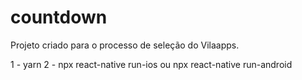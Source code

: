 # countdown

Projeto criado para o processo de seleção do Vilaapps.

1 - yarn
2 - npx react-native run-ios ou npx react-native run-android                                                                                
